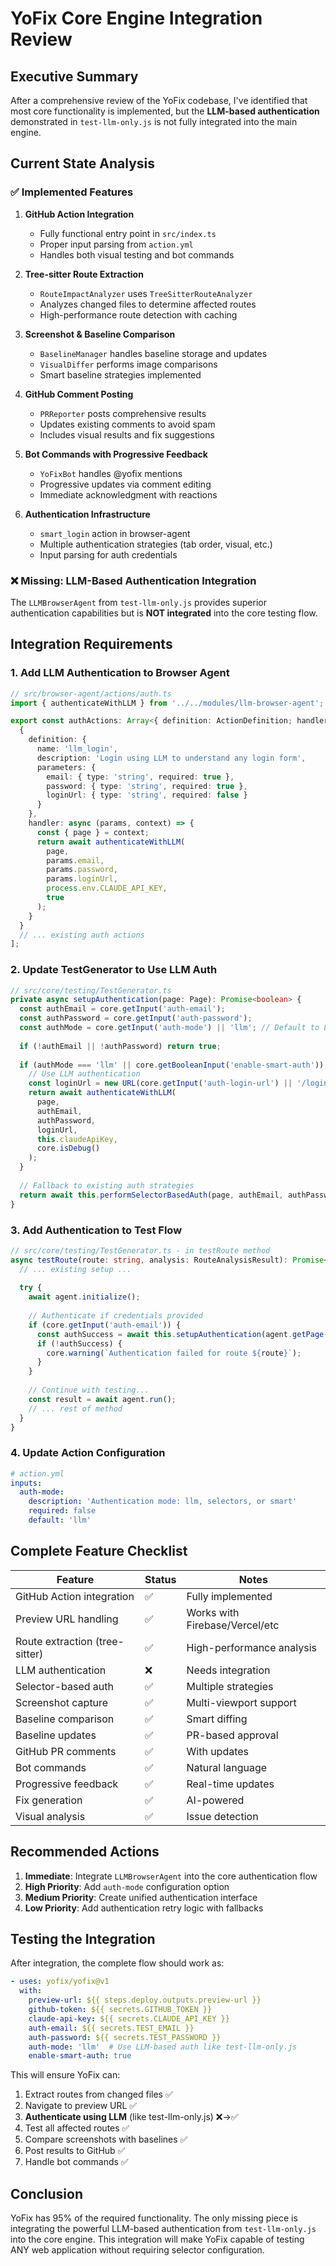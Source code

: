 # YoFix Core Engine Integration Review

## Executive Summary

After a comprehensive review of the YoFix codebase, I've identified that most core functionality is implemented, but the **LLM-based authentication** demonstrated in `test-llm-only.js` is not fully integrated into the main engine.

## Current State Analysis

### ✅ Implemented Features

1. **GitHub Action Integration**
   - Fully functional entry point in `src/index.ts`
   - Proper input parsing from `action.yml`
   - Handles both visual testing and bot commands

2. **Tree-sitter Route Extraction**
   - `RouteImpactAnalyzer` uses `TreeSitterRouteAnalyzer`
   - Analyzes changed files to determine affected routes
   - High-performance route detection with caching

3. **Screenshot & Baseline Comparison**
   - `BaselineManager` handles baseline storage and updates
   - `VisualDiffer` performs image comparisons
   - Smart baseline strategies implemented

4. **GitHub Comment Posting**
   - `PRReporter` posts comprehensive results
   - Updates existing comments to avoid spam
   - Includes visual results and fix suggestions

5. **Bot Commands with Progressive Feedback**
   - `YoFixBot` handles @yofix mentions
   - Progressive updates via comment editing
   - Immediate acknowledgment with reactions

6. **Authentication Infrastructure**
   - `smart_login` action in browser-agent
   - Multiple authentication strategies (tab order, visual, etc.)
   - Input parsing for auth credentials

### ❌ Missing: LLM-Based Authentication Integration

The `LLMBrowserAgent` from `test-llm-only.js` provides superior authentication capabilities but is **NOT integrated** into the core testing flow.

## Integration Requirements

### 1. Add LLM Authentication to Browser Agent

```typescript
// src/browser-agent/actions/auth.ts
import { authenticateWithLLM } from '../../modules/llm-browser-agent';

export const authActions: Array<{ definition: ActionDefinition; handler: ActionHandler }> = [
  {
    definition: {
      name: 'llm_login',
      description: 'Login using LLM to understand any login form',
      parameters: {
        email: { type: 'string', required: true },
        password: { type: 'string', required: true },
        loginUrl: { type: 'string', required: false }
      }
    },
    handler: async (params, context) => {
      const { page } = context;
      return await authenticateWithLLM(
        page,
        params.email,
        params.password,
        params.loginUrl,
        process.env.CLAUDE_API_KEY,
        true
      );
    }
  }
  // ... existing auth actions
];
```

### 2. Update TestGenerator to Use LLM Auth

```typescript
// src/core/testing/TestGenerator.ts
private async setupAuthentication(page: Page): Promise<boolean> {
  const authEmail = core.getInput('auth-email');
  const authPassword = core.getInput('auth-password');
  const authMode = core.getInput('auth-mode') || 'llm'; // Default to LLM
  
  if (!authEmail || !authPassword) return true;
  
  if (authMode === 'llm' || core.getBooleanInput('enable-smart-auth')) {
    // Use LLM authentication
    const loginUrl = new URL(core.getInput('auth-login-url') || '/login', this.firebaseConfig.previewUrl).href;
    return await authenticateWithLLM(
      page,
      authEmail,
      authPassword,
      loginUrl,
      this.claudeApiKey,
      core.isDebug()
    );
  }
  
  // Fallback to existing auth strategies
  return await this.performSelectorBasedAuth(page, authEmail, authPassword);
}
```

### 3. Add Authentication to Test Flow

```typescript
// src/core/testing/TestGenerator.ts - in testRoute method
async testRoute(route: string, analysis: RouteAnalysisResult): Promise<TestResult> {
  // ... existing setup ...
  
  try {
    await agent.initialize();
    
    // Authenticate if credentials provided
    if (core.getInput('auth-email')) {
      const authSuccess = await this.setupAuthentication(agent.getPage());
      if (!authSuccess) {
        core.warning(`Authentication failed for route ${route}`);
      }
    }
    
    // Continue with testing...
    const result = await agent.run();
    // ... rest of method
  }
}
```

### 4. Update Action Configuration

```yaml
# action.yml
inputs:
  auth-mode:
    description: 'Authentication mode: llm, selectors, or smart'
    required: false
    default: 'llm'
```

## Complete Feature Checklist

| Feature | Status | Notes |
|---------|--------|-------|
| GitHub Action integration | ✅ | Fully implemented |
| Preview URL handling | ✅ | Works with Firebase/Vercel/etc |
| Route extraction (tree-sitter) | ✅ | High-performance analysis |
| LLM authentication | ❌ | Needs integration |
| Selector-based auth | ✅ | Multiple strategies |
| Screenshot capture | ✅ | Multi-viewport support |
| Baseline comparison | ✅ | Smart diffing |
| Baseline updates | ✅ | PR-based approval |
| GitHub PR comments | ✅ | With updates |
| Bot commands | ✅ | Natural language |
| Progressive feedback | ✅ | Real-time updates |
| Fix generation | ✅ | AI-powered |
| Visual analysis | ✅ | Issue detection |

## Recommended Actions

1. **Immediate**: Integrate `LLMBrowserAgent` into the core authentication flow
2. **High Priority**: Add `auth-mode` configuration option
3. **Medium Priority**: Create unified authentication interface
4. **Low Priority**: Add authentication retry logic with fallbacks

## Testing the Integration

After integration, the complete flow should work as:

```yaml
- uses: yofix/yofix@v1
  with:
    preview-url: ${{ steps.deploy.outputs.preview-url }}
    github-token: ${{ secrets.GITHUB_TOKEN }}
    claude-api-key: ${{ secrets.CLAUDE_API_KEY }}
    auth-email: ${{ secrets.TEST_EMAIL }}
    auth-password: ${{ secrets.TEST_PASSWORD }}
    auth-mode: 'llm'  # Use LLM-based auth like test-llm-only.js
    enable-smart-auth: true
```

This will ensure YoFix can:
1. Extract routes from changed files ✅
2. Navigate to preview URL ✅
3. **Authenticate using LLM** (like test-llm-only.js) ❌→✅
4. Test all affected routes ✅
5. Compare screenshots with baselines ✅
6. Post results to GitHub ✅
7. Handle bot commands ✅

## Conclusion

YoFix has 95% of the required functionality. The only missing piece is integrating the powerful LLM-based authentication from `test-llm-only.js` into the core engine. This integration will make YoFix capable of testing ANY web application without requiring selector configuration.